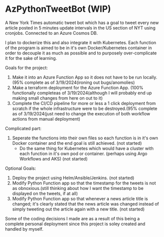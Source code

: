 # AzPythonTweetBot (WIP)
A New York Times automatic tweet bot which has a goal to tweet every new article posted in 5 minutes update intervals in the US section of NYT using cronjobs. Connected to an Azure Cosmos DB.

I plan to dockerize this and also integrate it with Kubernetes. Each function of the program is aimed to be in it's own Docker/Kubernetes container in order to decouple it as much as possible and to purposely over-complicate it for the sake of learning.

Goals for the project:
1. Make it into an Azure Function App so it does not have to be run locally.(95% complete as of 3/19/2024(ironing out bugs/anomolies)
2. Make a terraform deployment for the Azure Function App. (100% functionally completeas of 3/19/2024(although I will probably end up making small changes from here on out to it)
3. Complete the CI/CD pipeline for more or less a 1 click deployment from scratch if the whole infrastructure were to be destroyed.(95% complete as of 3/19/2024(just need to change the execution of both workflow actions from manual deployment)

Complicated part:
1. Seperate the functions into their own files so each function is in it's own Docker container and the end goal is still achieved. (not started)
   - Do the same thing for Kubernetes which would have a cluster with each function in it's own pod or container. (perhaps using Argo Workflows and AKS)  (not started)


Optional Goals:
1. Deploy the project using Helm/Ansible/Jenkins. (not started)
2. Modify Python Function app so that the timestamp for the tweets is not as obnoxious.(still thinking about how I want the timestamp to be displayed on the tweets, if at all)
3. Modify Python Function app so that whenever a news article title is changed; it's clearly stated that the news article was changed instead of simply tweeting out the article again with a new title. (not started)

Some of the coding decisions I made are as a result of this being a complete personal deployment since this project is soley created and handled by myself.
